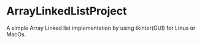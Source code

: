 # ArrayLinkedListProject
A simple Array Linked list implementation by using tkinter(GUI) for Linus or MacOs.
